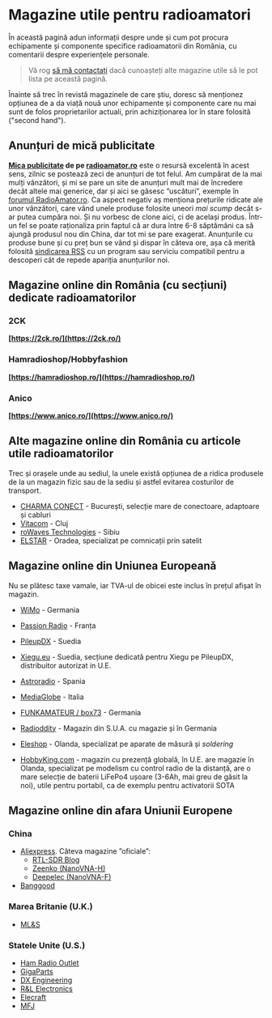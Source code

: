 # Magazine utile pentru radioamatori

În această pagină adun informații despre unde și cum pot procura echipamente și componente specifice radioamatorii din România, cu comentarii despre experiențele personale.

> Vă rog [să mă contactați](./index.md#contact) dacă cunoașteți alte magazine utile să le pot lista pe această pagină.

Înainte să trec în revistă magazinele de care știu, doresc să menționez opțiunea de a da viață nouă unor echipamente și componente care nu mai sunt de folos proprietarilor actuali, prin achiziționarea lor în stare folosită ("second hand").

## Anunțuri de mică publicitate

**[Mica publicitate](https://www.radioamator.ro/mp/mp.php?a=1) de pe [radioamator.ro](https://www.radioamator.ro/)** este o resursă excelentă în acest sens, zilnic se postează zeci de anunțuri de tot felul. Am cumpărat de la mai mulți vânzători, și mi se pare un site de anunțuri mult mai de încredere decât altele mai generice, dar și aici se găsesc ”uscături”, exemple în [forumul RadioAmator.ro](https://www.radioamator.ro/forum/viewtopic.php?f=21&t=1352). Ca aspect negativ aș menționa prețurile ridicate ale unor vânzători, care vând unele produse folosite uneori *mai scump* decât s-ar putea cumpăra noi. Și nu vorbesc de clone aici, ci de același produs. Într-un fel se poate raționaliza prin faptul că ar dura între 6-8 săptămâni ca să ajungă produsul nou din China, dar tot mi se pare exagerat. Anunțurile cu produse bune și cu preț bun se vând și dispar în câteva ore, așa că merită folosită [sindicarea RSS](https://www.radioamator.ro/rss/mp.xml) cu un program sau serviciu compatibil pentru a descoperi cât de repede apariția anunțurilor noi.

## Magazine online din România (cu secțiuni) dedicate radioamatorilor

### 2CK

**[https://2ck.ro/](https://2ck.ro/)**

### Hamradioshop/Hobbyfashion

**[https://hamradioshop.ro/](https://hamradioshop.ro/)**

### Anico

**[https://www.anico.ro/](https://www.anico.ro/)**

## Alte magazine online din România cu articole utile radioamatorilor

Trec și orașele unde au sediul, la unele există opțiunea de a ridica produsele de la un magazin fizic sau de la sediu și astfel evitarea costurilor de transport.

- [CHARMA CONECT](http://www.charma.ro/) - București, selecție mare de conectoare, adaptoare și cabluri
- [Vitacom](https://www.vitacom.ro/) - Cluj
- [roWaves Technologies](https://rowaves.com/ro/magazin/) - Sibiu
- [ELSTAR](https://www.elstar.ro/) - Oradea, specializat pe comnicații prin satelit

## Magazine online din Uniunea Europeană

Nu se plătesc taxe vamale, iar TVA-ul de obicei este inclus în prețul afișat în magazin.

- [WiMo](https://www.wimo.com/en/) - Germania
- [Passion Radio](https://www.passion-radio.com/) - Franța
- [PileupDX](https://pileupdx.com/) - Suedia
- [Xiegu.eu](https://xiegu.eu/) - Suedia, secțiune dedicată pentru Xiegu pe PileupDX, distribuitor autorizat in U.E.
- [Astroradio](https://www.astroradio.com/en/) - Spania
- [MediaGlobe](https://www.mediaglobe.it/) - Italia
- [FUNKAMATEUR / box73](https://www.box73.de/) - Germania
- [Radioddity](https://www.radioddity.com/) - Magazin din S.U.A. cu magazie și în Germania

- [Eleshop](https://eleshop.eu/) - Olanda, specializat pe aparate de măsură și *soldering*
- [HobbyKing.com](https://hobbyking.com/) - magazin cu prezență globală, în U.E. are magazie în Olanda, specializat pe modelism cu control radio de la distanță, are o mare selecție de baterii LiFePo4 ușoare (3-6Ah, mai greu de găsit la noi), utile pentru portabil, ca de exemplu pentru activatorii SOTA

## Magazine online din afara Uniunii Europene

### China

- [Aliexpress](https://aliexpress.com/). Câteva magazine ”oficiale”:
  - [RTL-SDR Blog](https://www.aliexpress.com/store/4523039)
  - [Zeenko (NanoVNA-H)](https://zeenko.aliexpress.com/store/5800447)
  - [Deepelec (NanoVNA-F)](https://deepelec.aliexpress.com/store/5498043)
- [Banggood](https://www.banggood.com/)

### Marea Britanie (U.K.)

- [ML&S](https://www.hamradio.co.uk/)

### Statele Unite (U.S.)

- [Ham Radio Outlet](https://www.hamradio.com/)
- [GigaParts](https://www.gigaparts.com/)
- [DX Engineering](https://www.dxengineering.com/)
- [R&L Electronics](https://store2.rlham.com/shop/catalog/index.php)
- [Elecraft](https://elecraft.com/)
- [MFJ](https://mfjenterprises.com/)
